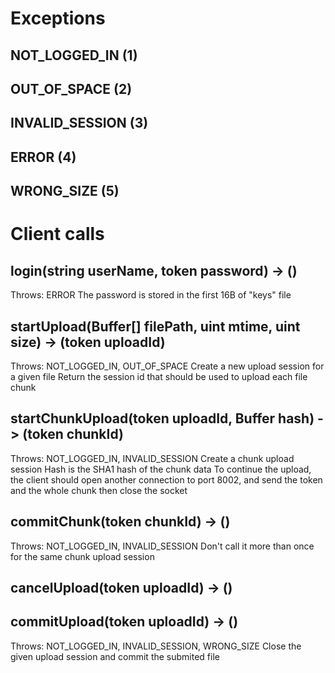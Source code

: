 # Exceptions

## NOT_LOGGED_IN (1)
## OUT_OF_SPACE (2)
## INVALID_SESSION (3)
## ERROR (4)
## WRONG_SIZE (5)

# Client calls

## login(string userName, token password) -> ()
Throws: ERROR
The password is stored in the first 16B of "keys" file

## startUpload(Buffer[] filePath, uint mtime, uint size) -> (token uploadId)
Throws: NOT_LOGGED_IN, OUT_OF_SPACE
Create a new upload session for a given file
Return the session id that should be used to upload each file chunk

## startChunkUpload(token uploadId, Buffer hash) -> (token chunkId)
Throws: NOT_LOGGED_IN, INVALID_SESSION
Create a chunk upload session
Hash is the SHA1 hash of the chunk data
To continue the upload, the client should open another connection to port 8002,
and send the token and the whole chunk then close the socket

## commitChunk(token chunkId) -> ()
Throws: NOT_LOGGED_IN, INVALID_SESSION
Don't call it more than once for the same chunk upload session

## cancelUpload(token uploadId) -> ()

## commitUpload(token uploadId) -> ()
Throws: NOT_LOGGED_IN, INVALID_SESSION, WRONG_SIZE
Close the given upload session and commit the submited file
